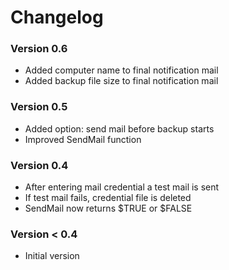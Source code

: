 Changelog
==========================

### Version 0.6

* Added computer name to final notification mail
* Added backup file size to final notification mail


### Version 0.5

* Added option: send mail before backup starts
* Improved SendMail function


### Version 0.4

* After entering mail credential a test mail is sent
* If test mail fails, credential file is deleted
* SendMail now returns $TRUE or $FALSE


### Version < 0.4

* Initial version
